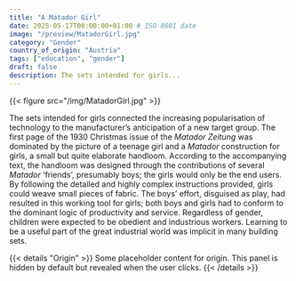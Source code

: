 ```yaml
---
title: "A Matador Girl"
date: 2025-05-17T00:00:00+01:00 # ISO 8601 date
image: "/preview/MatadorGirl.jpg"
category: "Gender"
country_of_origin: "Austria"
tags: ["education", "gender"]
draft: false
description: The sets intended for girls...
---
```


{{< figure src="/img/MatadorGirl.jpg" >}}

The sets intended for girls connected the increasing popularisation of technology to the manufacturer’s anticipation of a new target group. The first page of the 1930 Christmas issue of the *Matador Zeitung* was dominated by the picture of a teenage girl and a *Matador* construction for girls, a small but quite elaborate handloom. According to the accompanying text, the handloom was designed through the contributions of several *Matador* ‘friends’, presumably boys; the girls would only be the end users. By following the detailed and highly complex instructions provided, girls could weave small pieces of fabric. The boys’ effort, disguised as play, had resulted in this working tool for girls; both boys and girls had to conform to the dominant logic of productivity and service. Regardless of gender, children were expected to be obedient and industrious workers. Learning to be a useful part of the great industrial world was implicit in many building sets.


{{< details "Origin" >}}
Some placeholder content for origin. This panel is hidden by default but revealed when the user clicks.
{{< /details >}}

